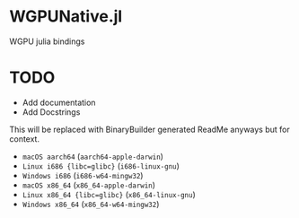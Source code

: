 # WGPUNative.jl
WGPU julia bindings

# TODO 
- Add documentation
- Add Docstrings

This will be replaced with BinaryBuilder generated ReadMe anyways but for context.

* `macOS aarch64` (`aarch64-apple-darwin`)
* `Linux i686 {libc=glibc}` (`i686-linux-gnu`)
* `Windows i686` (`i686-w64-mingw32`)
* `macOS x86_64` (`x86_64-apple-darwin`)
* `Linux x86_64 {libc=glibc}` (`x86_64-linux-gnu`)
* `Windows x86_64` (`x86_64-w64-mingw32`)
